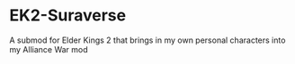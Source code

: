 # EK2-Suraverse
A submod for Elder Kings 2 that brings in my own personal characters into my Alliance War mod

